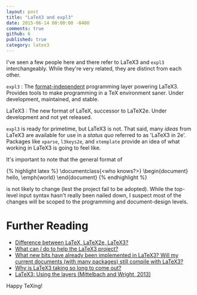 ```yaml
---
layout: post
title: "LaTeX3 and expl3"
date: 2015-06-14 00:00:00 -0400
comments: true
github: 6
published: true
category: latex3
---
```


I've seen a few people here and there refer to LaTeX3 and `expl3`
interchangeably.  While they're very related, they are distinct from
each other.

`expl3`
: The [format-independent][e-v-3] programming layer powering LaTeX3.
Provides tools to make programming in a TeX environment saner.  Under
development, maintained, and stable.

LaTeX3
: The new format of LaTeX, successor to LaTeX2e.  Under development
and not yet released.

`expl3` is ready for primetime, but LaTeX3 is not.  That said, many
*ideas* from LaTeX3 are available for use in a *status quo* referred
to as 'LaTeX3 in 2e'.  Packages like `xparse`, `l3keys2e`, and
`xtemplate` provide an idea of what working in LaTeX3 is going to feel
like.

It's important to note that the general format of

{% highlight latex %}
\documentclass{<who knows?>}
\begin{document}
hello, \emph{world}
\end{document}
{% endhighlight %}

is not likely to change (lest the project fail to be adopted).  While
the top-level input syntax hasn't really been nailed down, I suspect
most of the changes will be scoped to the programming and
document-design levels.

# Further Reading

* [Difference between LaTeX, LaTeX2e, LaTeX3?][l-2e-3]
* [What can *I* do to help the LaTeX3 project?][l3-help]
* [What new bits have already been implemented in LaTeX3? Will my current documents (with many packages) still compile with LaTeX3?][l3-future]
* [Why is LaTeX3 taking so long to come out?][l3-time]
* [LaTeX3: Using the layers (Mittelbach and Wright, 2013)][l3-slides]

Happy TeXing!

[e-v-3]: http://chat.stackexchange.com/transcript/41?m=20892461#20892461
[l-2e-3]: http://tex.stackexchange.com/q/13541/17423
[l3-help]: http://tex.stackexchange.com/a/46427/17423
[l3-future]: http://tex.stackexchange.com/a/400/17423
[l3-time]: http://tex.stackexchange.com/q/953/17423
[l3-slides]: http://latex-project.org/papers/2013-10-24-latex3.pdf
